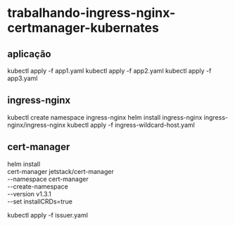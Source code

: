 # trabalhando-ingress-nginx-certmanager-kubernates

## aplicação
kubectl apply -f app1.yaml
kubectl apply -f app2.yaml
kubectl apply -f app3.yaml

## ingress-nginx
kubectl create namespace ingress-nginx
helm install ingress-nginx ingress-nginx/ingress-nginx
kubectl apply -f ingress-wildcard-host.yaml


## cert-manager
helm install \
  cert-manager jetstack/cert-manager \
  --namespace cert-manager \
  --create-namespace \
  --version v1.3.1 \
  --set installCRDs=true

kubectl apply -f issuer.yaml
